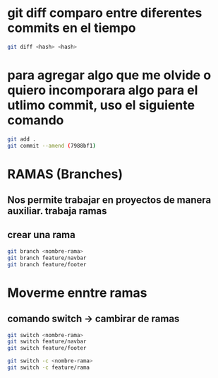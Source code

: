# git diff comparo entre diferentes commits en el tiempo

```sh
git diff <hash> <hash>
```
# para agregar algo que me olvide o quiero incomporara algo para el utlimo commit, uso el siguiente comando 

```sh
git add . 
git commit --amend (7988bf1)

```

# RAMAS (Branches)
## Nos permite trabajar en proyectos de manera auxiliar. trabaja ramas

## crear una rama

```sh
git branch <nombre-rama>
git branch feature/navbar
git branch feature/footer
```

# Moverme enntre ramas
## comando switch -> cambirar de ramas

```sh
git switch <nombre-rama>
git switch feature/navbar
git switch feature/footer

```

```sh
git switch -c <nombre-rama>
git switch -c feature/rama

```